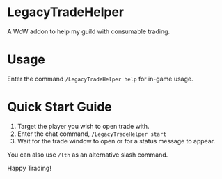 # LegacyTradeHelper
A WoW addon to help my guild with consumable trading.

# Usage
Enter the command `/LegacyTradeHelper help` for in-game usage.

# Quick Start Guide
1. Target the player you wish to open trade with.
2. Enter the chat command, `/LegacyTradeHelper start`
3. Wait for the trade window to open or for a status message to appear.

You can also use `/lth` as an alternative slash command.

Happy Trading!
